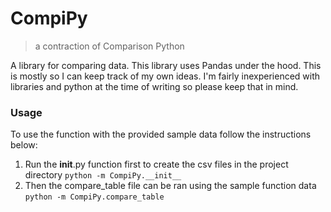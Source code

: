 # CompiPy
> a contraction of Comparison Python

A library for comparing data. This library uses Pandas under the hood.
This is mostly so I can keep track of my own ideas. I'm fairly inexperienced with libraries and python at the time of writing so please keep that in mind.

### Usage
To use the function with the provided sample data follow the instructions below:
1. Run the __init__.py function first to create the csv files in the project directory `python -m CompiPy.__init__`
2. Then the compare_table file can be ran using the sample function data `python -m CompiPy.compare_table`
